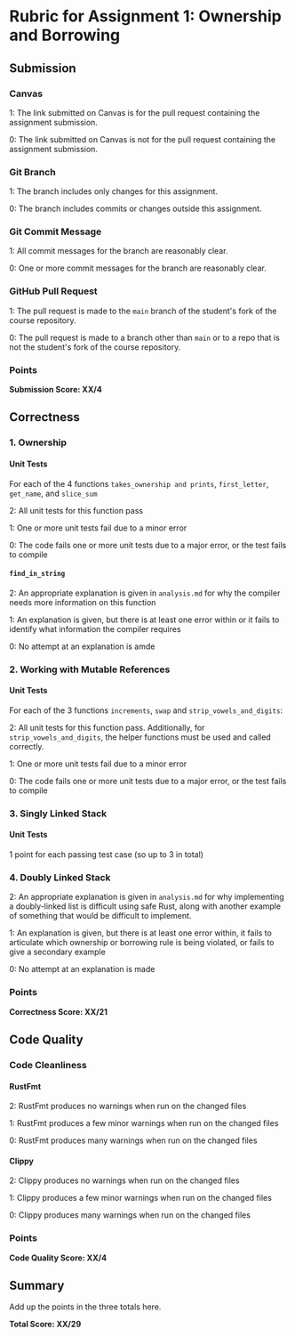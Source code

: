 # Rubric for Assignment 1: Ownership and Borrowing

## Submission

### Canvas

1: The link submitted on Canvas is for the pull request containing the
assignment submission.

0: The link submitted on Canvas is not for the pull request containing the
assignment submission.

### Git Branch

1: The branch includes only changes for this assignment.

0: The branch includes commits or changes outside this assignment.

### Git Commit Message

1: All commit messages for the branch are reasonably clear.

0: One or more commit messages for the branch are reasonably clear.

### GitHub Pull Request

1: The pull request is made to the `main` branch of the student's fork of the
course repository.

0: The pull request is made to a branch other than `main` or to a repo that is
not the student's fork of the course repository.

### Points

**Submission Score: XX/4**

## Correctness

### 1. Ownership

#### Unit Tests

For each of the 4 functions `takes_ownership and prints`, `first_letter`, `get_name`, and `slice_sum` 

2: All unit tests for this function pass

1: One or more unit tests fail due to a minor error

0: The code fails one or more unit tests due to a major error, or the test fails to compile

#### `find_in_string`

2: An appropriate explanation is given in `analysis.md` for why the compiler needs more information on this function

1: An explanation is given, but there is at least one error within or it fails to identify what information the compiler requires

0: No attempt at an explanation is amde

### 2. Working with Mutable References

#### Unit Tests

For each of the 3 functions `increments`, `swap` and `strip_vowels_and_digits`:

2: All unit tests for this function pass. Additionally, for `strip_vowels_and_digits`, the helper functions must be used and called correctly.

1: One or more unit tests fail due to a minor error

0: The code fails one or more unit tests due to a major error, or the test fails to compile

### 3. Singly Linked Stack

#### Unit Tests

1 point for each passing test case (so up to 3 in total)

### 4. Doubly Linked Stack

2: An appropriate explanation is given in `analysis.md` for why implementing a doubly-linked list is difficult using safe Rust, along with another example of something that would be difficult to implement.

1: An explanation is given, but there is at least one error within, it fails to articulate which ownership or borrowing rule is being violated, or fails to give a secondary example

0: No attempt at an explanation is made

### Points

**Correctness Score: XX/21**

## Code Quality

### Code Cleanliness

#### RustFmt

2: RustFmt produces no warnings when run on the changed files

1: RustFmt produces a few minor warnings when run on the changed files

0: RustFmt produces many warnings when run on the changed files

#### Clippy

2: Clippy produces no warnings when run on the changed files

1: Clippy produces a few minor warnings when run on the changed files

0: Clippy produces many warnings when run on the changed files

### Points
**Code Quality Score: XX/4**

## Summary

Add up the points in the three totals here.

**Total Score: XX/29**
